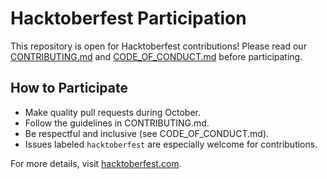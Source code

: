 # Hacktoberfest Participation

This repository is open for Hacktoberfest contributions! Please read our [CONTRIBUTING.md](CONTRIBUTING.md) and [CODE_OF_CONDUCT.md](CODE_OF_CONDUCT.md) before participating.

## How to Participate
- Make quality pull requests during October.
- Follow the guidelines in CONTRIBUTING.md.
- Be respectful and inclusive (see CODE_OF_CONDUCT.md).
- Issues labeled `hacktoberfest` are especially welcome for contributions.

For more details, visit [hacktoberfest.com](https://hacktoberfest.com/).
